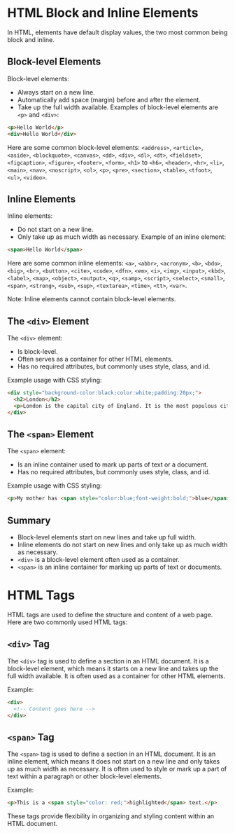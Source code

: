 # HTML Block and Inline Elements
In HTML, elements have default display values, the two most common being block and inline.
## Block-level Elements
Block-level elements:
- Always start on a new line.
- Automatically add space (margin) before and after the element.
- Take up the full width available.
Examples of block-level elements are `<p>` and `<div>`:
```html
<p>Hello World</p>
<div>Hello World</div>
```
Here are some common block-level elements:
`<address>`, 
`<article>`, 
`<aside>`, 
`<blockquote>`, 
`<canvas>`, 
`<dd>`, 
`<div>`, 
`<dl>`, 
`<dt>`, 
`<fieldset>`, 
`<figcaption>`, 
`<figure>`, 
`<footer>`, 
`<form>`, 
`<h1>` to `<h6>`, 
`<header>`, 
`<hr>`, 
`<li>`, 
`<main>`, 
`<nav>`, 
`<noscript>`, 
`<ol>`, 
`<p>`, 
`<pre>`, 
`<section>`, 
`<table>`, 
`<tfoot>`, 
`<ul>`, 
`<video>`.
## Inline Elements
Inline elements:
- Do not start on a new line.
- Only take up as much width as necessary.
Example of an inline element:
```html
<span>Hello World</span>
```
Here are some common inline elements:
`<a>`, `<abbr>`, `<acronym>`, `<b>`, `<bdo>`, `<big>`, `<br>`, `<button>`, `<cite>`, `<code>`, `<dfn>`, `<em>`, `<i>`, `<img>`, `<input>`, `<kbd>`, `<label>`, `<map>`, `<object>`, `<output>`, `<q>`, `<samp>`, `<script>`, `<select>`, `<small>`, `<span>`, `<strong>`, `<sub>`, `<sup>`, `<textarea>`, `<time>`, `<tt>`, `<var>`.

Note: Inline elements cannot contain block-level elements.

## The `<div>` Element

The `<div>` element:
- Is block-level.
- Often serves as a container for other HTML elements.
- Has no required attributes, but commonly uses style, class, and id.

Example usage with CSS styling:
```html
<div style="background-color:black;color:white;padding:20px;">
  <h2>London</h2>
  <p>London is the capital city of England. It is the most populous city in the United Kingdom, with a metropolitan area of over 13 million inhabitants.</p>
</div>
```

## The `<span>` Element

The `<span>` element:
- Is an inline container used to mark up parts of text or a document.
- Has no required attributes, but commonly uses style, class, and id.

Example usage with CSS styling:
```html
<p>My mother has <span style="color:blue;font-weight:bold;">blue</span> eyes and my father has <span style="color:darkolivegreen;font-weight:bold;">dark green</span> eyes.</p>
```

## Summary

- Block-level elements start on new lines and take up full width.
- Inline elements do not start on new lines and only take up as much width as necessary.
- `<div>` is a block-level element often used as a container.
- `<span>` is an inline container for marking up parts of text or documents.

# HTML Tags

HTML tags are used to define the structure and content of a web page. Here are two commonly used HTML tags:

## `<div>` Tag

The `<div>` tag is used to define a section in an HTML document. It is a block-level element, which means it starts on a new line and takes up the full width available. It is often used as a container for other HTML elements.

Example:
```html
<div>
  <!-- Content goes here -->
</div>
```

## `<span>` Tag

The `<span>` tag is used to define a section in an HTML document. It is an inline element, which means it does not start on a new line and only takes up as much width as necessary. It is often used to style or mark up a part of text within a paragraph or other block-level elements.

Example:
```html
<p>This is a <span style="color: red;">highlighted</span> text.</p>
```

These tags provide flexibility in organizing and styling content within an HTML document.

